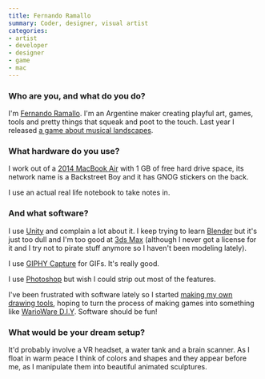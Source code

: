 ```yaml
---
title: Fernando Ramallo
summary: Coder, designer, visual artist
categories:
- artist
- developer
- designer
- game
- mac
---
```


### Who are you, and what do you do?

I'm [Fernando Ramallo](http://www.byfernando.com/ "Fernando's website."). I'm an Argentine maker creating playful art, games, tools and pretty things that squeak and poot to the touch. Last year I released [a game about musical landscapes][panoramical].

### What hardware do you use?

I work out of a [2014 MacBook Air][macbook-air] with 1 GB of free hard drive space, its network name is a Backstreet Boy and it has GNOG stickers on the back.

I use an actual real life notebook to take notes in.

### And what software?

I use [Unity][] and complain a lot about it. I keep trying to learn [Blender][] but it's just too dull and I'm too good at [3ds Max][3ds-max] (although I never got a license for it and I try not to pirate stuff anymore so I haven't been modeling lately).

I use [GIPHY Capture][giphy-capture] for GIFs. It's really good.

I use [Photoshop][] but wish I could strip out most of the features.

I've been frustrated with software lately so I started [making my own drawing tools](https://twitter.com/compositeredfox/status/783195466078924800 "Fernando's tweet about his drawing tools."), hoping to turn the process of making games into something like [WarioWare D.I.Y][warioware-diy]. Software should be fun!

### What would be your dream setup?

It'd probably involve a VR headset, a water tank and a brain scanner. As I float in warm peace I think of colors and shapes and they appear before me, as I manipulate them into beautiful animated sculptures.

[3ds-max]: https://www.autodesk.com/products/3ds-max/overview "3D modelling and animation software."
[blender]: https://www.blender.org/ "A free, open-source 3D renderer."
[giphy-capture]: https://giphy.com/apps/giphycapture "GIF creation software for macOS."
[macbook-air]: https://www.apple.com/macbook-air/ "A very thin laptop."
[panoramical]: http://www.panoramic.al "An interactive landscapes game."
[photoshop]: https://www.adobe.com/products/photoshop.html "A bitmap image editor."
[unity]: https://unity3d.com/unity/ "A cross-platform game development tool."
[warioware-diy]: https://en.wikipedia.org/wiki/WarioWare_D.I.Y. "A mini-game collection and game design tool for the DS."
